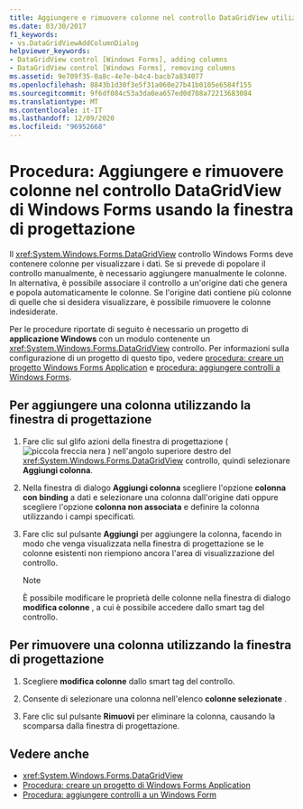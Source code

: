 ```yaml
---
title: Aggiungere e rimuovere colonne nel controllo DataGridView utilizzando la finestra di progettazione
ms.date: 03/30/2017
f1_keywords:
- vs.DataGridViewAddColumnDialog
helpviewer_keywords:
- DataGridView control [Windows Forms], adding columns
- DataGridView control [Windows Forms], removing columns
ms.assetid: 9e709f35-0a8c-4e7e-b4c4-bacb7a834077
ms.openlocfilehash: 8843b1d30f3e5f31a060e27b41b0105e6584f155
ms.sourcegitcommit: 9f6df084c53a3da0ea657ed0d708a72213683084
ms.translationtype: MT
ms.contentlocale: it-IT
ms.lasthandoff: 12/09/2020
ms.locfileid: "96952668"
---
```

# <a name="how-to-add-and-remove-columns-in-the-windows-forms-datagridview-control-using-the-designer"></a>Procedura: Aggiungere e rimuovere colonne nel controllo DataGridView di Windows Forms usando la finestra di progettazione
Il <xref:System.Windows.Forms.DataGridView> controllo Windows Forms deve contenere colonne per visualizzare i dati. Se si prevede di popolare il controllo manualmente, è necessario aggiungere manualmente le colonne. In alternativa, è possibile associare il controllo a un'origine dati che genera e popola automaticamente le colonne. Se l'origine dati contiene più colonne di quelle che si desidera visualizzare, è possibile rimuovere le colonne indesiderate.

 Per le procedure riportate di seguito è necessario un progetto di **applicazione Windows** con un modulo contenente un <xref:System.Windows.Forms.DataGridView> controllo. Per informazioni sulla configurazione di un progetto di questo tipo, vedere [procedura: creare un progetto Windows Forms Application](/visualstudio/ide/step-1-create-a-windows-forms-application-project) e [procedura: aggiungere controlli a Windows Forms](how-to-add-controls-to-windows-forms.md).

## <a name="to-add-a-column-using-the-designer"></a>Per aggiungere una colonna utilizzando la finestra di progettazione

1. Fare clic sul glifo azioni della finestra di progettazione ( ![ piccola freccia nera ](./media/designer-actions-glyph.gif) ) nell'angolo superiore destro del <xref:System.Windows.Forms.DataGridView> controllo, quindi selezionare **Aggiungi colonna**.

2. Nella finestra di dialogo **Aggiungi colonna** scegliere l'opzione **colonna con binding** a dati e selezionare una colonna dall'origine dati oppure scegliere l'opzione **colonna non associata** e definire la colonna utilizzando i campi specificati.

3. Fare clic sul pulsante **Aggiungi** per aggiungere la colonna, facendo in modo che venga visualizzata nella finestra di progettazione se le colonne esistenti non riempiono ancora l'area di visualizzazione del controllo.

    > [!NOTE]
    > È possibile modificare le proprietà delle colonne nella finestra di dialogo **modifica colonne** , a cui è possibile accedere dallo smart tag del controllo.

## <a name="to-remove-a-column-using-the-designer"></a>Per rimuovere una colonna utilizzando la finestra di progettazione

1. Scegliere **modifica colonne** dallo smart tag del controllo.

2. Consente di selezionare una colonna nell'elenco **colonne selezionate** .

3. Fare clic sul pulsante **Rimuovi** per eliminare la colonna, causando la scomparsa dalla finestra di progettazione.

## <a name="see-also"></a>Vedere anche

- <xref:System.Windows.Forms.DataGridView>
- [Procedura: creare un progetto di Windows Forms Application](/visualstudio/ide/step-1-create-a-windows-forms-application-project)
- [Procedura: aggiungere controlli a un Windows Form](how-to-add-controls-to-windows-forms.md)

